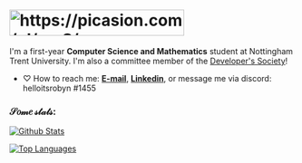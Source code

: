 # <img src="https://i.picasion.com/gl/91/exrS.gif" width="308" height="46" border="0" alt="https://picasion.com/gl/exrS/" /></a>

I'm a first-year **Computer Science and Mathematics** student at Nottingham Trent University. I'm also a committee member of the [Developer's Society](https://github.com/NTUDevSoc)!

- ♡ How to reach me: [**E-mail**](mailto:robyn.leinster@btinternet.com), [**Linkedin**](https://www.linkedin.com/in/robynleinster/), or message me via discord: helloitsrobyn
#1455
 
### 𝒮𝑜𝓂𝑒 𝓈𝓉𝒶𝓉𝓈:
[![Github Stats](https://github-readme-stats.vercel.app/api?username=robyntiger&show_icons=true&count_private=true&theme=vision-friendly-dark&hide_border=true&custom_title=Github%20Stats&line_height=24)](https://github.com/anuraghazra/github-readme-stats)

[![Top Languages](https://github-readme-stats.vercel.app/api/top-langs/?username=robyntiger&show_icons=true&hide_border=true&theme=vision-friendly-dark&langs_count=7&hide=ShaderLab,HLSL,ASP.NET,JavaScript&layout=compact&custom_title=Top%20Languages)](https://github.com/anuraghazra/github-readme-stats)
